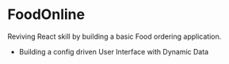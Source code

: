 # FoodOnline
Reviving React skill by building a basic Food ordering application.
- Building a config driven User Interface with Dynamic Data
